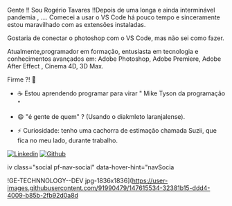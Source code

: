   Gente !! 
Sou Rogério Tavares !!Depois de uma longa e ainda interminável pandemia , ....
Comecei a usar o VS Code há pouco tempo e sinceramente estou maravilhado com as extensões instaladas.

Gostaria de conectar o photoshop com o VS Code, mas não sei como fazer. 

Atualmente,programador em formação, entusiasta em tecnologia e conhecimentos avançados em: Adobe Photoshop, Adobe Premiere, Adobe After Effect , Cinema 4D, 3D Max.


Firme ?! 👋

- ☕ Estou aprendendo programar para virar  " Mike Tyson da programação "  

- 😄 "é gente de quem" ?  (Usando o diakmleto laranjalense).
- ⚡ Curiosidade: tenho uma cachorra de estimação chamada Suzii, que fica no meu lado, durante trabalho. 




[![Linkedin](https://img.shields.io/badge/LinkedIn-0077B5?style=for-the-badge&logo=linkedin&logoColor=white)](https://www.linkedin.com/in/rogtavares/)
[![Github](https://img.shields.io/badge/GitHub-100000?style=for-the-badge&logo=github&logoColor=white)](https://github.com/rogtavares)

   iv class="social pf-nav-social" data-hover-hint="navSocia
      
!GE-TECHNNOLOGY--DEV jpg-1836x1836](https://user-images.githubusercontent.com/91990479/147615534-32381b15-ddd4-4009-b85b-2fb92d0a8d

<!--
